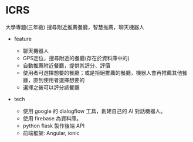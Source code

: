# ICRS
大學專題(三年級)
搜尋附近推薦餐廳，智慧推薦，聊天機器人

- feature

  - 聊天機器人
  - GPS定位，搜尋附近的餐廳(存在於資料庫中的)
  - 自動推薦附近餐廳，提供其評分、評價
  - 使用者可選擇想要的餐廳；或是拒絕推薦的餐廳，機器人會再推薦其他餐廳，直到使用者選擇想要的
  - 選擇之後可以評分該餐廳

- tech
  - 使用 google 的 dialogflow 工具，創建自己的 AI 對話機器人。
  - 使用 firebase 為資料庫。
  - python flask 製作後端 API
  - 前端框架: Angular, ionic
